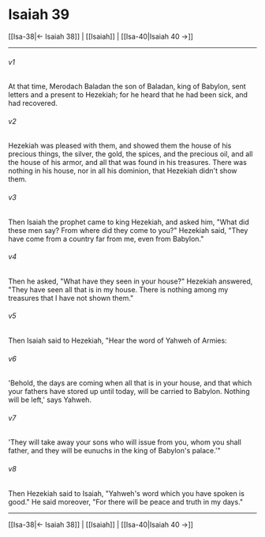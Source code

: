 # Isaiah 39

[[Isa-38|← Isaiah 38]] | [[Isaiah]] | [[Isa-40|Isaiah 40 →]]
***



###### v1 
At that time, Merodach Baladan the son of Baladan, king of Babylon, sent letters and a present to Hezekiah; for he heard that he had been sick, and had recovered. 

###### v2 
Hezekiah was pleased with them, and showed them the house of his precious things, the silver, the gold, the spices, and the precious oil, and all the house of his armor, and all that was found in his treasures. There was nothing in his house, nor in all his dominion, that Hezekiah didn't show them. 

###### v3 
Then Isaiah the prophet came to king Hezekiah, and asked him, "What did these men say? From where did they come to you?" Hezekiah said, "They have come from a country far from me, even from Babylon." 

###### v4 
Then he asked, "What have they seen in your house?" Hezekiah answered, "They have seen all that is in my house. There is nothing among my treasures that I have not shown them." 

###### v5 
Then Isaiah said to Hezekiah, "Hear the word of Yahweh of Armies: 

###### v6 
'Behold, the days are coming when all that is in your house, and that which your fathers have stored up until today, will be carried to Babylon. Nothing will be left,' says Yahweh. 

###### v7 
'They will take away your sons who will issue from you, whom you shall father, and they will be eunuchs in the king of Babylon's palace.'" 

###### v8 
Then Hezekiah said to Isaiah, "Yahweh's word which you have spoken is good." He said moreover, "For there will be peace and truth in my days."

***
[[Isa-38|← Isaiah 38]] | [[Isaiah]] | [[Isa-40|Isaiah 40 →]]
